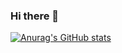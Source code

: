 ### Hi there 👋

[![Anurag's GitHub stats](https://github-readme-stats.vercel.app/api?username=lukas0x1)](https://github.com/anuraghazra/github-readme-stats)

<!--
**lukas0x1/lukas0x1** is a ✨ _special_ ✨ repository because its `README.md` (this file) appears on your GitHub profile.

Here are some ideas to get you started:

- 🔭 I’m currently working on ...
- 🌱 I’m currently learning ...
- 👯 I’m looking to collaborate on ...
- 🤔 I’m looking for help with ...
- 💬 Ask me about ...
- 📫 How to reach me: ...
- 😄 Pronouns: ...
- ⚡ Fun fact: ...
-->

